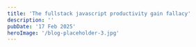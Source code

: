 ```yaml
---
title: 'The fullstack javascript productivity gain fallacy'
description: ''
pubDate: '17 Feb 2025'
heroImage: '/blog-placeholder-3.jpg'
---
```

